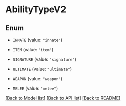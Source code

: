 # AbilityTypeV2

## Enum


* `INNATE` (value: `"innate"`)

* `ITEM` (value: `"item"`)

* `SIGNATURE` (value: `"signature"`)

* `ULTIMATE` (value: `"ultimate"`)

* `WEAPON` (value: `"weapon"`)

* `MELEE` (value: `"melee"`)


[[Back to Model list]](../README.md#documentation-for-models) [[Back to API list]](../README.md#documentation-for-api-endpoints) [[Back to README]](../README.md)


